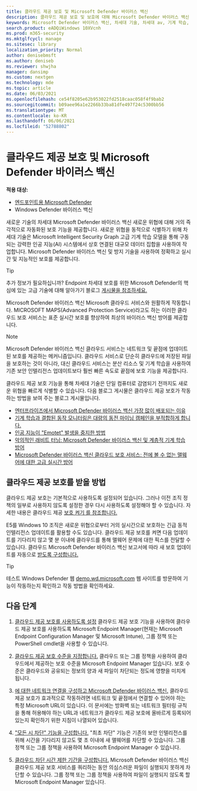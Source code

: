 ```yaml
---
title: 클라우드 제공 보호 및 Microsoft Defender 바이러스 백신
description: 클라우드 제공 보호 및 보호에 대해 Microsoft Defender 바이러스 백신
keywords: Microsoft Defender 바이러스 백신, 차세대 기술, 차세대 av, 기계 학습, 맬웨어 방지, 보안, defender, 클라우드, 클라우드 제공 보호
search.product: eADQiWindows 10XVcnh
ms.prod: m365-security
ms.mktglfcycl: manage
ms.sitesec: library
localization_priority: Normal
author: denisebmsft
ms.author: deniseb
ms.reviewer: shwjha
manager: dansimp
ms.custom: nextgen
ms.technology: mde
ms.topic: article
ms.date: 06/03/2021
ms.openlocfilehash: ce54f8205e62b953022fd2518caac058f4f9bab2
ms.sourcegitcommit: b09aee96a1e2266b33ba81dfe497f24c5300bb56
ms.translationtype: MT
ms.contentlocale: ko-KR
ms.lasthandoff: 06/06/2021
ms.locfileid: "52788802"
---
```

# <a name="cloud-delivered-protection-and-microsoft-defender-antivirus"></a>클라우드 제공 보호 및 Microsoft Defender 바이러스 백신

**적용 대상:**

- [엔드포인트용 Microsoft Defender](/microsoft-365/security/defender-endpoint/)
- Windows Defender 바이러스 백신

새로운 기술의 차세대 Microsoft Defender 바이러스 백신 새로운 위협에 대해 거의 즉각적으로 자동화된 보호 기능을 제공합니다. 새로운 위협을 동적으로 식별하기 위해 차세대 기술은 Microsoft Intelligent Security Graph 고급 기계 학습 모델을 통해 구동되는 강력한 인공 지능(AI) 시스템에서 상호 연결된 대규모 데이터 집합을 사용하여 작업합니다. Microsoft Defender 바이러스 백신 및 방지 기술을 사용하여 정확하고 실시간 및 지능적인 보호를 제공합니다. 

> [!TIP]
> 추가 정보가 필요하십니까? Endpoint 차세대 보호를 위한 Microsoft Defender의 핵심에 있는 고급 기술에 대해 알아가기 블로그 [게시물을 참조하세요.](https://www.microsoft.com/security/blog/2019/06/24/inside-out-get-to-know-the-advanced-technologies-at-the-core-of-microsoft-defender-atp-next-generation-protection/)

Microsoft Defender 바이러스 백신 Microsoft 클라우드 서비스와 원활하게 작동합니다. MICROSOFT MAPS(Advanced Protection Service)라고도 하는 이러한 클라우드 보호 서비스는 표준 실시간 보호를 향상하여 최상의 바이러스 백신 방어를 제공합니다. 

> [!NOTE]
> Microsoft Defender 바이러스 백신 클라우드 서비스는 네트워크 및 끝점에 업데이트된 보호를 제공하는 메커니즘입니다. 클라우드 서비스로 단순히 클라우드에 저장된 파일을 보호하는 것이 아니라, 대신 클라우드 서비스는 분산 리소스 및 기계 학습을 사용하여 기존 보안 인텔리전스 업데이트보다 훨씬 빠른 속도로 끝점에 보호 기능을 제공합니다.

클라우드 제공 보호 기능을 통해 차세대 기술은 단일 컴퓨터로 감염되기 전까지도 새로운 위협을 빠르게 식별할 수 있습니다. 다음 블로그 게시물은 클라우드 제공 보호가 작동하는 방법을 보여 주는 블로그 게시물입니다.

- [엔터프라이즈에서 Microsoft Defender 바이러스 백신 가장 많이 배포되는 이유](https://www.microsoft.com/security/blog/2018/03/22/why-windows-defender-antivirus-is-the-most-deployed-in-the-enterprise) 
- [기계 학습과 결합된 동작 모니터링은 대량의 동전 마이닝 캠페인을 부적합하게 합니다.](https://www.microsoft.com/security/blog/2018/03/07/behavior-monitoring-combined-with-machine-learning-spoils-a-massive-dofoil-coin-mining-campaign)
- [인공 지능이 "Emotet" 발생을 중지한 방법](https://www.microsoft.com/security/blog/2018/02/14/how-artificial-intelligence-stopped-an-emotet-outbreak)
- [악의적인 래비트 터닝: Microsoft Defender 바이러스 백신 및 계층적 기계 학습 방어](https://www.microsoft.com/security/blog/2017/12/11/detonating-a-bad-rabbit-windows-defender-antivirus-and-layered-machine-learning-defenses)
- [Microsoft Defender 바이러스 백신 클라우드 보호 서비스: 전에 볼 수 없는 맬웨어에 대한 고급 실시간 방어](https://www.microsoft.com/security/blog/2017/07/18/windows-defender-antivirus-cloud-protection-service-advanced-real-time-defense-against-never-before-seen-malware) 
 
## <a name="how-to-get-cloud-delivered-protection"></a>클라우드 제공 보호를 받을 방법 

클라우드 제공 보호는 기본적으로 사용하도록 설정되어 있습니다. 그러나 이전 조직 정책의 일부로 사용하지 않도록 설정한 경우 다시 사용하도록 설정해야 할 수 있습니다. 자세한 내용은 클라우드 제공 [보호 켜기 를 참조합니다.](enable-cloud-protection-microsoft-defender-antivirus.md)

E5를 Windows 10 조직은 새로운 위협으로부터 거의 실시간으로 보호하는 긴급 동적 인텔리전스 업데이트를 활용할 수도 있습니다. 클라우드 제공 보호를 켜면 다음 업데이트를 기다리지 않고 몇 분 이내에 클라우드를 통해 맬웨어 문제에 대한 픽스를 전달할 수 있습니다. 클라우드 Microsoft Defender 바이러스 백신 보고서에 따라 새 보호 업데이트를 자동으로 [받도록 구성합니다.](manage-event-based-updates-microsoft-defender-antivirus.md#cloud-report-updates)

> [!TIP]
> 테스트 Windows Defender 웹 [demo.wd.microsoft.com](https://demo.wd.microsoft.com?ocid=cx-wddocs-testground) 웹 사이트를 방문하여 기능이 작동하는지 확인하고 작동 방법을 확인하세요.

## <a name="next-steps"></a>다음 단계

1. [클라우드 제공 보호를 사용하도록 설정](enable-cloud-protection-microsoft-defender-antivirus.md) 클라우드 제공 보호 기능을 사용하여 클라우드 제공 보호를 사용하도록 Microsoft Endpoint Manager(현재는 Microsoft Endpoint Configuration Manager 및 Microsoft Intune), 그룹 정책 또는 PowerShell cmdlet을 사용할 수 있습니다.

2. [클라우드 제공 보호 수준을 지정합니다.](specify-cloud-protection-level-microsoft-defender-antivirus.md) 클라우드 또는 그룹 정책을 사용하여 클라우드에서 제공하는 보호 수준을 Microsoft Endpoint Manager 있습니다. 보호 수준은 클라우드와 공유되는 정보의 양과 새 파일이 차단되는 정도에 영향을 미치게 됩니다.

3. [에 대한 네트워크 연결을 구성하고 Microsoft Defender 바이러스 백신.](configure-network-connections-microsoft-defender-antivirus.md) 클라우드 제공 보호가 효과적으로 작동하려면 네트워크 및 끝점에서 연결할 수 있어야 하는 특정 Microsoft URL이 있습니다. 이 문서에는 방화벽 또는 네트워크 필터링 규칙을 통해 허용해야 하는 URL과 네트워크가 클라우드 제공 보호에 올바르게 등록되어 있는지 확인하기 위한 지침이 나열되어 있습니다.

4. ["모든 시 차단" 기능을 구성합니다.](configure-block-at-first-sight-microsoft-defender-antivirus.md) "최초 차단" 기능은 기존의 보안 인텔리전스를 위해 시간을 기다리지 않고도 몇 초 이내에 새 맬웨어를 차단할 수 있습니다. 그룹 정책 또는 그룹 정책을 사용하여 Microsoft Endpoint Manager 수 있습니다.

5. [클라우드 차단 시간 제한 기간을 구성합니다.](configure-cloud-block-timeout-period-microsoft-defender-antivirus.md) Microsoft Defender 바이러스 백신 클라우드 제공 보호 서비스를 쿼리하는 동안 의심스러운 파일이 실행되지 못하게 차단할 수 있습니다. 그룹 정책 또는 그룹 정책을 사용하여 파일이 실행되지 않도록 할 Microsoft Endpoint Manager 있습니다.